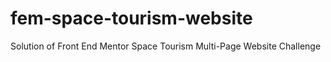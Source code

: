 # fem-space-tourism-website
Solution of Front End Mentor Space Tourism Multi-Page Website Challenge
